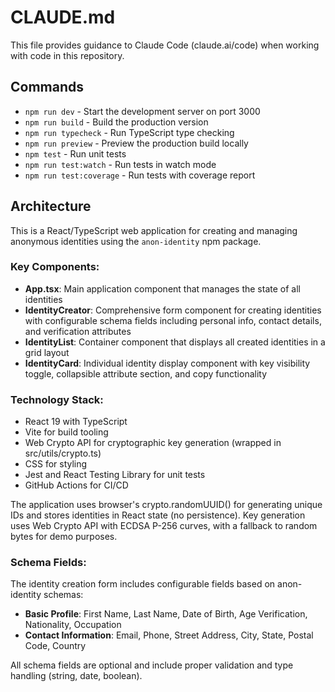 # CLAUDE.md

This file provides guidance to Claude Code (claude.ai/code) when working with code in this repository.

## Commands

- `npm run dev` - Start the development server on port 3000
- `npm run build` - Build the production version
- `npm run typecheck` - Run TypeScript type checking
- `npm run preview` - Preview the production build locally
- `npm test` - Run unit tests
- `npm run test:watch` - Run tests in watch mode
- `npm run test:coverage` - Run tests with coverage report

## Architecture

This is a React/TypeScript web application for creating and managing anonymous identities using the `anon-identity` npm package.

### Key Components:
- **App.tsx**: Main application component that manages the state of all identities
- **IdentityCreator**: Comprehensive form component for creating identities with configurable schema fields including personal info, contact details, and verification attributes
- **IdentityList**: Container component that displays all created identities in a grid layout
- **IdentityCard**: Individual identity display component with key visibility toggle, collapsible attribute section, and copy functionality

### Technology Stack:
- React 19 with TypeScript
- Vite for build tooling
- Web Crypto API for cryptographic key generation (wrapped in src/utils/crypto.ts)
- CSS for styling
- Jest and React Testing Library for unit tests
- GitHub Actions for CI/CD

The application uses browser's crypto.randomUUID() for generating unique IDs and stores identities in React state (no persistence). Key generation uses Web Crypto API with ECDSA P-256 curves, with a fallback to random bytes for demo purposes.

### Schema Fields:
The identity creation form includes configurable fields based on anon-identity schemas:
- **Basic Profile**: First Name, Last Name, Date of Birth, Age Verification, Nationality, Occupation
- **Contact Information**: Email, Phone, Street Address, City, State, Postal Code, Country

All schema fields are optional and include proper validation and type handling (string, date, boolean).